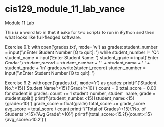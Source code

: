 # cis129_module_11_lab_vance
Module 11 Lab

This is a weird lab in that it asks for two scripts to run in iPython and then what looks like full-fledged software.

Exercise 9.1:
with open('grades.txt', mode='w') as grades:
    student_number = input('\nEnter Student Number [Q to quit]: ')
    while student_number != 'Q':
        student_name = input('Enter Student Name: ')
        student_grade = input('Enter Grade: ')
        student_record = student_number + ' ' + student_name + ' ' + student_grade + '\n'
        grades.write(student_record)
        student_number = input('\nEnter Student Number [Q to quit]: ')


Exercise 9.2: 
with open('grades.txt', mode='r') as grades:
    print(f'{'Student No.':<15}{'Student Name':<15}{'Grade':>10}')
    count = 0
    total_score = 0.00
    for student in grades:
        count += 1
        student_number, student_name, grade = student.split()
        print(f'{student_number:<15}{student_name:<15}{grade:>10}')
        grade_score = float(grade)
        total_score += grade_score
    avg_score = total_score / count
    print(f'{'Total of Grades':<15}{'No. of Students':<15}{'Avg Grade':>10}')
    print(f'{total_score:<15.2f}{count:<15}{avg_score:>10.2f}')
    
